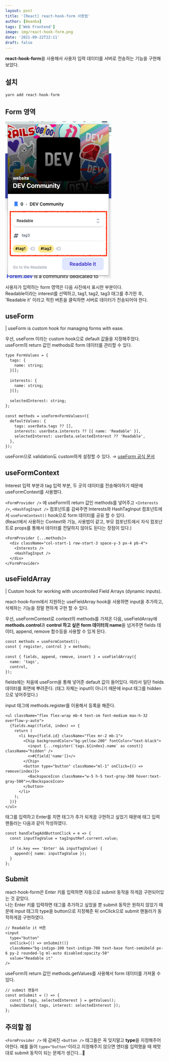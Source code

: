 ```yaml
---
layout: post
title: '[React] react-hook-form 사용법'
author: [Beanba]
tags: ['Web Frontend']
image: img/react-hook-form.png
date: '2021-09-22T22:11'
draft: false
---
```


**react-hook-form**을 사용해서 사용자 입력 데이터를 서버로 전송하는 기능을 구현해보았다.

## 설치

```jsx
yarn add react-hook-form
```

## Form 영역

![Form Area Image](./img/readable-extensions-form.png)

사용자가 입력하는 form 영역은 다음 사진에서 표시한 부분이다.<br />
Readable이라는 interest를 선택하고, tag1, tag2, tag3 태그를 추가한 후, 'Readable it' 이라고 적힌 버튼을 클릭하면 서버로 데이터가 전송되어야 한다.

## useForm

| useForm is custom hook for managing forms with ease.

우선, useForm 이라는 custom hook으로 default 값들을 지정해주었다.<br />
useForm의 return 값인 methods로 form 데이터를 관리할 수 있다.

```tsx
type FormValues = {
  tags: {
    name: string;
  }[];

  interests: {
    name: string;
  }[];

  selectedInterest: string;
};

const methods = useForm<FormValues>({
  defaultValues: {
    tags: userData.tags ?? [],
    interests: userData.interests ?? [{ name: 'Readable' }],
    selectedInterest: userData.selectedInterest ?? 'Readable',
  },
});
```

useForm으로 validation도 custom하게 설정할 수 있다. → [useForm 공식 문서](https://react-hook-form.com/api/useform/#main)

## useFormContext

Interest 입력 부분과 tag 입력 부분, 두 곳의 데이터를 전송해야하기 때문에 useFormContext를 사용했다.

`<FormProvider />` 에 useForm의 return 값인 methods를 넣어주고 `<Interests />`, `<HashTagInput />` 컴포넌트를 감싸주면 Interests와 HashTagInput 컴포넌트에서 `useFormContext()` hook으로 form 데이터를 공유 할 수 있다.<br />
(React에서 사용하는 Context와 기능, 사용법이 같고, 부모 컴포넌트에서 자식 컴포넌트로 props를 통해서 데이터를 전달하지 않아도 된다는 장점이 있다.)

```tsx
<FormProvider {...methods}>
  <div className="col-start-1 row-start-3 space-y-3 px-4 pb-4">
    <Interests />
    <HashTagInput />
  </div>
</FormProvider>
```

## useFieldArray

| Custom hook for working with uncontrolled Field Arrays (dynamic inputs).

react-hook-form에서 지원하는 useFieldArray hook을 사용하면 input을 추가하고, 삭제하는 기능을 정말 편하게 구현 할 수 있다.

우선, useFormContext로 context의 methods를 가져온 다음, useFieldArray에 **methods.control**과 **control 하고 싶은 form 데이터의 name**을 넘겨주면 fields 데이터, append, remove 함수등을 사용할 수 있게 된다.

```tsx
const methods = useFormContext();
const { register, control } = methods;

const { fields, append, remove, insert } = useFieldArray({
  name: 'tags',
  control,
});
```

fields에는 처음에 useForm을 통해 넣어준 default 값이 들어있다. 따라서 일단 fields 데이터를 화면에 뿌려준다. (태그 자체는 input이 아니기 때문에 input 태그를 hidden으로 넣어주었다.)

input 태그에 methods.register를 이용해서 등록을 해준다.

```tsx
<ul className="flex flex-wrap mb-4 text-sm font-medium max-h-32 overflow-y-auto">
  {fields.map((field, index) => {
    return (
      <li key={field.id} className="flex mr-2 mb-1">
        <Chip backgroundColor="bg-yellow-200" fontColor="text-black">
          <input {...register(`tags.${index}.name` as const)} className="hidden" />
          <>#{field['name']}</>
        </Chip>
        <button type="button" className="ml-1" onClick={() => remove(index)}>
          <BackspaceIcon className="w-5 h-5 text-gray-300 hover:text-gray-500"></BackspaceIcon>
        </button>
      </li>
    );
  })}
</ul>
```

태그를 입력하고 Enter를 치면 태그가 추가 되게끔 구현하고 싶었기 때문에 태그 입력 핸들러는 다음과 같이 작성하였다.

```tsx
const handleTagAddButtonClick = e => {
  const inputTagValue = tagInputRef.current.value;

  if (e.key === 'Enter' && inputTagValue) {
    append({ name: inputTagValue });
  }
};
```

## Submit

react-hook-form은 Enter 키를 입력하면 자동으로 submit 동작을 하게끔 구현되어있는 것 같았다.<br />
나는 Enter 키를 입력하면 태그를 추가하고 싶었을 뿐 submit 동작은 원하지 않았기 때문에
input 태그의 type을 button으로 지정해준 뒤 onClick으로 submit 핸들러가 동작하게끔 구현하였다.

```tsx
// Readable it 버튼
<input
  type="button"
  onClick={() => onSubmit()}
  className="bg-indigo-100 text-indigo-700 text-base font-semibold px-6 py-2 rounded-lg ml-auto disabled:opacity-50"
  value="Readable it"
/>
```

useForm의 return 값인 methods.getValues를 사용해서 form 데이터를 가져올 수 있다.

```tsx
// submit 핸들러
const onSubmit = () => {
  const { tags, selectedInterest } = getValues();
  submitData({ tags, interest: selectedInterest });
};
```

## 주의할 점

`<FormProvider />` 에 감싸진 `<button />` 태그들은 꼭 잊지말고 **type**을 지정해주어야한다.
예를 들어 `type="button"`이라고 지정해주지 않으면 엔터를 입력했을 때 제멋대로 submit 동작이 되는 문제가 생긴다...🤯
